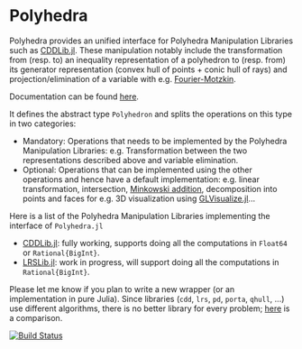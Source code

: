 # Polyhedra

Polyhedra provides an unified interface for Polyhedra Manipulation Libraries such as [CDDLib.jl](https://github.com/blegat/CDDLib.jl).
These manipulation notably include the transformation from (resp. to) an inequality representation of a polyhedron to (resp. from) its generator representation (convex hull of points + conic hull of rays) and projection/elimination of a variable with e.g. [Fourier-Motzkin](https://en.wikipedia.org/wiki/Fourier%E2%80%93Motzkin_elimination).

Documentation can be found [here](http://polyhedra.readthedocs.org/).

It defines the abstract type `Polyhedron` and splits the operations on this type in two categories:

* Mandatory: Operations that needs to be implemented by the Polyhedra Manipulation Libraries: e.g. Transformation between the two representations described above and variable elimination.
* Optional: Operations that can be implemented using the other operations and hence have a default implementation: e.g. linear transformation, intersection, [Minkowski addition](https://en.wikipedia.org/wiki/Minkowski_addition), decomposition into points and faces for e.g. 3D visualization using [GLVisualize.jl](https://github.com/JuliaGL/GLVisualize.jl)...

Here is a list of the Polyhedra Manipulation Libraries implementing the interface of `Polyhedra.jl`

* [CDDLib.jl](https://github.com/blegat/CDDLib.jl): fully working, supports doing all the computations in `Float64` or `Rational{BigInt}`.
* [LRSLib.jl](https://github.com/blegat/LRSLib.jl): work in progress, will support doing all the computations in `Rational{BigInt}`.

Please let me know if you plan to write a new wrapper (or an implementation in pure Julia).
Since libraries (`cdd`, `lrs`, `pd`, `porta`, `qhull`, ...) use different algorithms, there is no better library for every problem; [here](http://cgm.cs.mcgill.ca/~avis/doc/avis/ABS96a.ps) is a comparison.

[![Build Status](https://travis-ci.org/blegat/Polyhedra.jl.svg?branch=master)](https://travis-ci.org/blegat/Polyhedra.jl)
